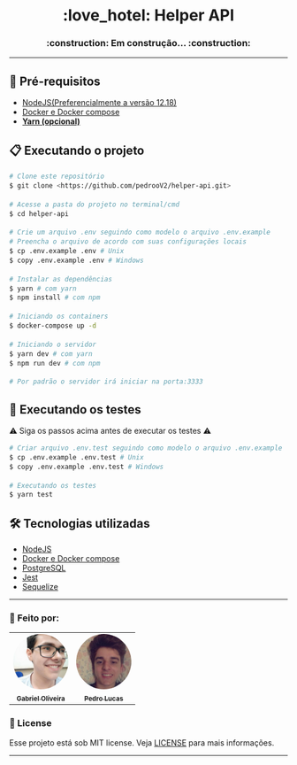 <h1 align="center"> :love_hotel: Helper API </h1>
<h3 align="center">
  :construction: Em construção... :construction:
</h3>

---

## :construction_worker: Pré-requisitos

- [NodeJS(Preferencialmente a versão 12.18)](https://nodejs.org/en/)
- [Docker e Docker compose](https://www.docker.com/)
- **[Yarn (opcional)](https://classic.yarnpkg.com/en/docs/install/)**

## :clipboard: Executando o projeto

```bash
# Clone este repositório
$ git clone <https://github.com/pedrooV2/helper-api.git>

# Acesse a pasta do projeto no terminal/cmd
$ cd helper-api

# Crie um arquivo .env seguindo como modelo o arquivo .env.example
# Preencha o arquivo de acordo com suas configurações locais
$ cp .env.example .env # Unix
$ copy .env.example .env # Windows

# Instalar as dependências
$ yarn # com yarn
$ npm install # com npm

# Iniciando os containers
$ docker-compose up -d

# Iniciando o servidor
$ yarn dev # com yarn
$ npm run dev # com npm

# Por padrão o servidor irá iniciar na porta:3333
```

## :wrench: Executando os testes

:warning: Siga os passos acima antes de executar os testes :warning:

```bash
# Criar arquivo .env.test seguindo como modelo o arquivo .env.example
$ cp .env.example .env.test # Unix
$ copy .env.example .env.test # Windows

# Executando os testes
$ yarn test
```

## :hammer_and_wrench: Tecnologias utilizadas

- [NodeJS](https://nodejs.org/en/)
- [Docker e Docker compose](https://www.docker.com/)
- [PostgreSQL](https://www.postgresql.org/)
- [Jest](https://jestjs.io/)
- [Sequelize](https://sequelize.org/)

---

### :construction_worker: Feito por:

<table>
  <tr>
    <td align="center"><a href="https://github.com/gaoliveira21"><img style="border-radius: 50%;" src="https://github.com/gaoliveira21/randpic/blob/master/.github/gabriel.jpg" width="100px;" alt=""/><br /><sub><b>Gabriel Oliveira</b></sub></a><br /></td>
    <td align="center"><a href="https://github.com/pedrooV2"><img style="border-radius: 50%;" src="https://github.com/gaoliveira21/randpic/blob/master/.github/pedro.jpg" width="100px;" alt=""/><br /><sub><b>Pedro Lucas</b></sub></a><br /></td>
  </tr>
</table>

### :memo: License
Esse projeto está sob MIT license. Veja [LICENSE](https://github.com/pedrooV2/helper-api/blob/master/LICENSE) para mais informações.

---
